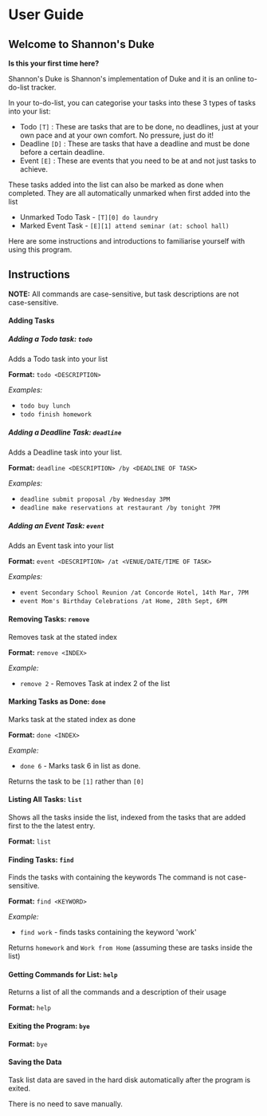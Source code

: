 # User Guide
## Welcome to Shannon's Duke
**Is this your first time here?**

Shannon's Duke is Shannon's implementation of Duke and it is an online to-do-list tracker.

In your to-do-list, you can categorise your tasks into these 3 types of tasks into your list:
* Todo `[T]` : These are tasks that are to be done, no deadlines, just at your own pace and at your own comfort. No pressure, just do it!
* Deadline `[D]` : These are tasks that have a deadline and must be done before a certain deadline.
* Event `[E]` : These are events that you need to be at and not just tasks to achieve.

These tasks added into the list can also be marked as done when completed. They are all automatically unmarked when first added into the list
* Unmarked Todo Task - `[T][0] do laundry`
* Marked Event Task - `[E][1] attend seminar (at: school hall)`

Here are some instructions and introductions to familiarise yourself with using this program.

## Instructions
**NOTE:** All commands are case-sensitive, but task descriptions are not case-sensitive.
#### Adding Tasks
##### Adding a Todo task: `todo`
Adds a Todo task into your list

**Format:** `todo <DESCRIPTION>`

*Examples:*
* `todo buy lunch`
* `todo finish homework`

##### Adding a Deadline Task: `deadline`
Adds a Deadline task into your list.

**Format:** `deadline <DESCRIPTION> /by <DEADLINE OF TASK>`

*Examples:*
* `deadline submit proposal /by Wednesday 3PM`
* `deadline make reservations at restaurant /by tonight 7PM`

##### Adding an Event Task: `event`
Adds an Event task into your list

**Format:** `event <DESCRIPTION> /at <VENUE/DATE/TIME OF TASK>`

*Examples:*
* `event Secondary School Reunion /at Concorde Hotel, 14th Mar, 7PM`
* `event Mom's Birthday Celebrations /at Home, 28th Sept, 6PM`

#### Removing Tasks: `remove`
Removes task at the stated index

**Format:** `remove <INDEX>`

*Example:*
* `remove 2` - Removes Task at index 2 of the list

#### Marking Tasks as Done: `done`
Marks task at the stated index as done

**Format:** `done <INDEX>`

*Example:*
* `done 6` - Marks task 6 in list as done.

Returns the task to be `[1]` rather than `[0]`

#### Listing All Tasks: `list`
Shows all the tasks inside the list, indexed from the tasks that are added first to the the latest entry.

**Format:** `list`

#### Finding Tasks: `find`
Finds the tasks with containing the keywords
The command is not case-sensitive.

**Format:** `find <KEYWORD>`

*Example:*
* `find work` - finds tasks containing the keyword 'work'

Returns `homework` and `Work from Home` (assuming these are tasks inside the list)

#### Getting Commands for List: `help`
Returns a list of all the commands and a description of their usage

**Format:** `help
`
#### Exiting the Program: `bye`
**Format:** `bye`

#### Saving the Data
Task list data are saved in the hard disk automatically after the program is exited.

There is no need to save manually.